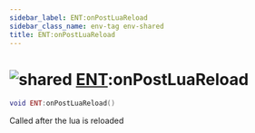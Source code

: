 ```yaml
---
sidebar_label: ENT:onPostLuaReload
sidebar_class_name: env-tag env-shared
title: ENT:onPostLuaReload
---
```


# <img src='/img/wiki/shared.png' alt='shared' data-tag='env-tag' /> [ENT](../ent/README.md):onPostLuaReload

```lua
void ENT:onPostLuaReload()
```

Called after the lua is reloaded<br/>
